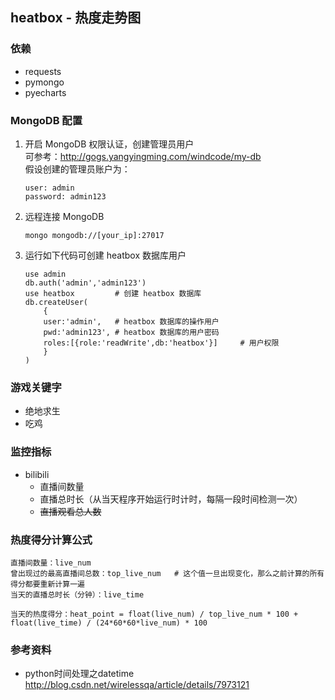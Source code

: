 ## heatbox - 热度走势图

### 依赖
* requests
* pymongo
* pyecharts

### MongoDB 配置
1. 开启 MongoDB 权限认证，创建管理员用户  
    可参考：http://gogs.yangyingming.com/windcode/my-db  
    假设创建的管理员账户为：
    
    ```
    user: admin
    password: admin123
    ```
2. 远程连接 MongoDB

    ```
    mongo mongodb://[your_ip]:27017
    ```
3. 运行如下代码可创建 heatbox 数据库用户

    ```
    use admin
    db.auth('admin','admin123')
    use heatbox			# 创建 heatbox 数据库
    db.createUser(
        {
        user:'admin',	# heatbox 数据库的操作用户
        pwd:'admin123',	# heatbox 数据库的用户密码
        roles:[{role:'readWrite',db:'heatbox'}] 	# 用户权限
        }
    )
    ```

### 游戏关键字
* 绝地求生
* 吃鸡

### 监控指标
* bilibili
	* 直播间数量
	* 直播总时长（从当天程序开始运行时计时，每隔一段时间检测一次）
	* ~~直播观看总人数~~

### 热度得分计算公式
```
直播间数量：live_num
曾出现过的最高直播间总数：top_live_num	# 这个值一旦出现变化，那么之前计算的所有得分都要重新计算一遍
当天的直播总时长（分钟）：live_time

当天的热度得分：heat_point = float(live_num) / top_live_num * 100 + float(live_time) / (24*60*60*live_num) * 100
```

### 参考资料
* python时间处理之datetime  
http://blog.csdn.net/wirelessqa/article/details/7973121
